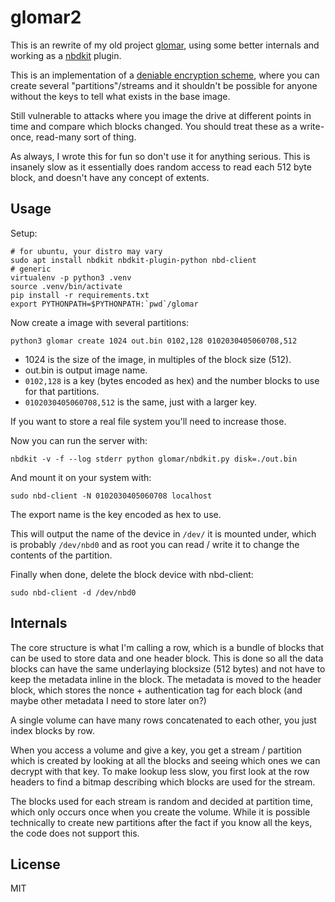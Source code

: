 # glomar2

This is an rewrite of my old project [glomar](https://github.com/bahorn/glomar),
using some better internals and working as a [nbdkit](https://gitlab.com/nbdkit/nbdkit) plugin.

This is an implementation of a [deniable encryption scheme](https://en.wikipedia.org/wiki/Deniable_encryption),
where you can create several "partitions"/streams and it shouldn't be possible
for anyone without the keys to tell what exists in the base image.

Still vulnerable to attacks where you image the drive at different points in
time and compare which blocks changed.
You should treat these as a write-once, read-many sort of thing.

As always, I wrote this for fun so don't use it for anything serious.
This is insanely slow as it essentially does random access to read each 512 byte
block, and doesn't have any concept of extents.

## Usage

Setup:
```
# for ubuntu, your distro may vary
sudo apt install nbdkit nbdkit-plugin-python nbd-client
# generic
virtualenv -p python3 .venv
source .venv/bin/activate
pip install -r requirements.txt
export PYTHONPATH=$PYTHONPATH:`pwd`/glomar
```

Now create a image with several partitions:
```
python3 glomar create 1024 out.bin 0102,128 0102030405060708,512
```

* 1024 is the size of the image, in multiples of the block size (512).
* out.bin is output image name.
* `0102,128` is a key (bytes encoded as hex) and the number blocks to use for
  that partitions.
* `0102030405060708,512` is the same, just with a larger key.

If you want to store a real file system you'll need to increase those.

Now you can run the server with:
```
nbdkit -v -f --log stderr python glomar/nbdkit.py disk=./out.bin
```

And mount it on your system with:
```
sudo nbd-client -N 0102030405060708 localhost
```
The export name is the key encoded as hex to use.

This will output the name of the device in `/dev/` it is mounted under, which is
probably `/dev/nbd0` and as root you can read / write it to change the contents
of the partition.

Finally when done, delete the block device with nbd-client:
```
sudo nbd-client -d /dev/nbd0
```

## Internals

The core structure is what I'm calling a row, which is a bundle of blocks that
can be used to store data and one header block.
This is done so all the data blocks can have the same underlaying blocksize
(512 bytes) and not have to keep the metadata inline in the block.
The metadata is moved to the header block, which stores the nonce +
authentication tag for each block (and maybe other metadata I need to store
later on?)

A single volume can have many rows concatenated to each other, you just index
blocks by row.

When you access a volume and give a key, you get a stream / partition which is
created by looking at all the blocks and seeing which ones we can decrypt with
that key.
To make lookup less slow, you first look at the row headers to find a bitmap
describing which blocks are used for the stream.

The blocks used for each stream is random and decided at partition time, which
only occurs once when you create the volume. While it is possible technically to
create new partitions after the fact if you know all the keys, the code does not
support this.


## License

MIT
